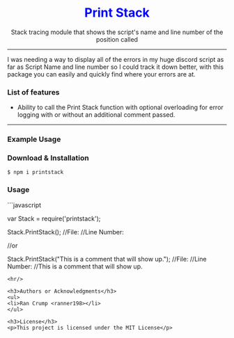 <h1 style="color: blue;" align="center">Print Stack</h1>

<p align="center"> Stack tracing module that shows the script's name and line number of the position called </p>

<hr/>

<p>  I was needing a way to display all of the errors in my huge discord script as far as Script Name and line number so I could track it down better, with this package you can easily and quickly find where your errors are at. </p>

<h3> List of features </h3>

<ul>
<li>Ability to call the Print Stack function with optional overloading for error logging with or without an additional comment passed.</li>
</ul>

<hr/>

<h3> Example Usage </h3>


<h3> Download & Installation </h3>

```shell
$ npm i printstack
```
<h3>Usage</h3>
```javascript

var Stack = require('printstack');

Stack.PrintStack();
//File: <The File Name>
//Line Number: <Line Number>

//or

Stack.PrintStack("This is a comment that will show up.");
//File: <The File Name>
//Line Number: <Line Number>
//This is a comment that will show up.
```
<hr/>

<h3>Authors or Acknowledgments</h3>
<ul>
<li>Ran Crump <ranner198></li>
</ul>

<h3>License</h3>
<p>This project is licensed under the MIT License</p>

